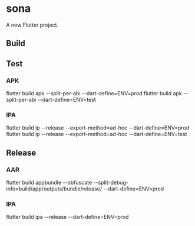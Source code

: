 # sona

A new Flutter project.

## Build

## Test
### APK
flutter build apk --split-per-abi --dart-define=ENV=prod
flutter build apk --split-per-abi --dart-define=ENV=test
### IPA
flutter build ip --release --export-method=ad-hoc --dart-define=ENV=prod
flutter build ip --release --export-method=ad-hoc --dart-define=ENV=test

## Release
### AAR
flutter build appbundle --obfuscate --split-debug-info=build/app/outputs/bundle/release/ --dart-define=ENV=prod
### IPA
flutter build ipa --release --dart-define=ENV=prod